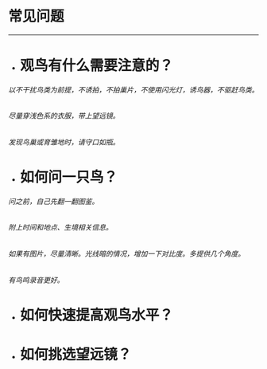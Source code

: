 # 常见问题

---

* # 观鸟有什么需要注意的？

######    以不干扰鸟类为前提，不诱拍，不拍巢片，不使用闪光灯，诱鸟器，不驱赶鸟类。

######    尽量穿浅色系的衣服，带上望远镜。

######    发现鸟巢或育雏地时，请守口如瓶。

* # 如何问一只鸟？

######    问之前，自己先翻一翻图鉴。

######    附上时间和地点、生境相关信息。

######    如果有图片，尽量清晰。光线暗的情况，增加一下对比度。多提供几个角度。

######    有鸟鸣录音更好。

* # 如何快速提高观鸟水平？
* # 如何挑选望远镜？

  # 



